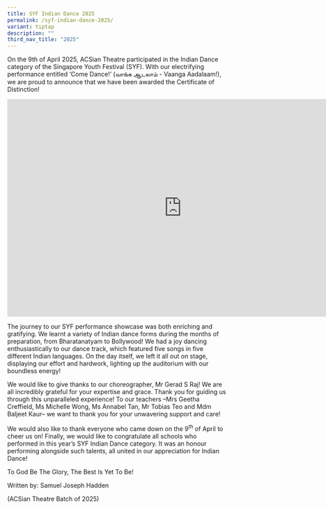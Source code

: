 ```yaml
---
title: SYF Indian Dance 2025
permalink: /syf-indian-dance-2025/
variant: tiptap
description: ""
third_nav_title: "2025"
---
```

<p>On the 9th of April 2025, ACSian Theatre participated in the Indian Dance
category of the Singapore Youth Festival (SYF). With our electrifying performance
entitled ‘Come Dance!’ (வாங்க ஆடலாம் - Vaanga Aadalaam!), we are proud
to announce that we have been awarded the Certificate of Distinction!</p>
<div class="iframe-wrapper">
<iframe height="500" width="800" allowfullscreen="true" frameborder="0" src="https://docs.google.com/presentation/d/e/2PACX-1vR5_Y3gXPAPNltlDChrLnlAwAp_VJPA6RpJBcllmF9YjiFQRCj5WjV_VR2pR5_IorbBCSnd2SbiRGs-/pubembed?start=false&amp;loop=false&amp;delayms=3000"></iframe>
</div>
<p>The journey to our SYF performance showcase was both enriching and gratifying.
We learnt a variety of Indian dance forms during the months of preparation,
from Bharatanatyam to Bollywood! We had a joy dancing enthusiastically
to our dance track, which featured five songs in five different Indian
languages. On the day itself, we left it all out on stage, displaying our
effort and hardwork, lighting up the auditorium with our boundless energy!</p>
<p>We would like to give thanks to our choreographer, Mr Gerad S Raj! We
are all incredibly grateful for your expertise and grace. Thank you for
guiding us through this unparalleled experience! To our teachers –Mrs Geetha
Creffield, Ms Michelle Wong, Ms Annabel Tan, Mr Tobias Teo and Mdm Baljeet
Kaur– we want to thank you for your unwavering support and care!</p>
<p>We would also like to thank everyone who came down on the 9<sup>th</sup> of
April to cheer us on! Finally, we would like to congratulate all schools
who performed in this year’s SYF Indian Dance category. It was an honour
performing alongside such talents, all united in our appreciation for Indian
Dance!</p>
<p>To God Be The Glory, The Best Is Yet To Be!</p>
<p>Written by: Samuel Joseph Hadden</p>
<p>(ACSian Theatre Batch of 2025)</p>